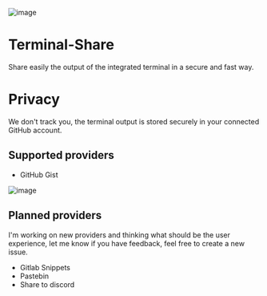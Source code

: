 ![image](https://bencho.dev/terminal-share-badge.png)

# Terminal-Share
Share easily the output of the integrated terminal in a secure and fast way.

# Privacy
We don't track you, the terminal output is stored securely in your connected GitHub account.

## Supported providers
- GitHub Gist

![image](https://bencho.dev/terminal-share.gif)

## Planned providers
I'm working on new providers and thinking what should be the user experience, let me know if you have feedback, feel free to create a new issue.

- Gitlab Snippets
- Pastebin
- Share to discord
